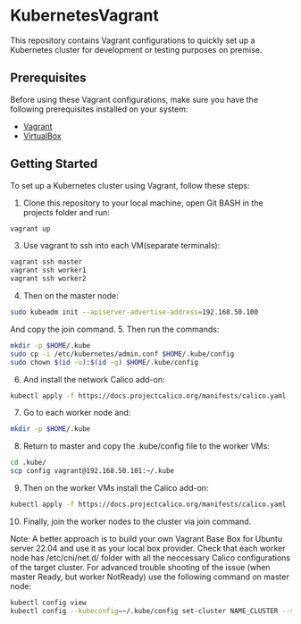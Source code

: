 # KubernetesVagrant

This repository contains Vagrant configurations to quickly 
set up a Kubernetes cluster for development or testing purposes
on premise.

## Prerequisites

Before using these Vagrant configurations, make sure you have the following prerequisites installed on your system:

- [Vagrant](https://www.vagrantup.com/)
- [VirtualBox](https://www.virtualbox.org/)

## Getting Started

To set up a Kubernetes cluster using Vagrant, follow these steps:

1. Clone this repository to your local machine, open Git BASH in the projects folder and run:
```bash
vagrant up
```
3. Use vagrant to ssh into each VM(separate terminals):
```bash
vagrant ssh master
vagrant ssh worker1
vagrant ssh worker2
```
4.	Then on the master node:
```bash
sudo kubeadm init --apiserver-advertise-address=192.168.50.100
```
And copy the join command. 
5.	Then run the commands:
```bash
mkdir -p $HOME/.kube
sudo cp -i /etc/kubernetes/admin.conf $HOME/.kube/config
sudo chown $(id -u):$(id -g) $HOME/.kube/config
```
6.	And install the network Calico add-on:
```bash
kubectl apply -f https://docs.projectcalico.org/manifests/calico.yaml
```
7.	Go to each worker node and:
```bash
mkdir -p $HOME/.kube
```
8.	Return to master and copy the .kube/config file to the worker VMs:
```bash
cd .kube/
scp config vagrant@192.168.50.101:~/.kube
```
9.	Then on the worker VMs install the Calico add-on:
```bash
kubectl apply -f https://docs.projectcalico.org/manifests/calico.yaml
```
10.	Finally, join the worker nodes to the cluster via join command.

Note: A better approach is to build your own Vagrant Base Box for Ubuntu server 22.04 and use it as your local box provider.
Check that each worker node has /etc/cni/net.d/ folder with all the neccessary Calico configurations of the target cluster.
For advanced trouble shooting of the issue (when master Ready, but worker NotReady) use the following command on master node:
```bash
kubectl config view
kubectl config --kubeconfig=~/.kube/config set-cluster NAME_CLUSTER --server=https://192.168.50.100 --certificate-authority=clusterca.crt
```
